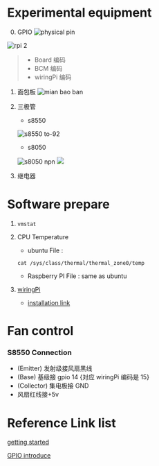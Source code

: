# Experimental equipment
0. GPIO
![physical pin](http://www.ruanyifeng.com/blogimg/asset/2017/bg2017061518.png)

![rpi 2](http://shumeipai.nxez.com/wp-content/uploads/2015/03/rpi-pins-40-0.png)

   > - Board 编码
   > - BCM 编码
   > - wiringPi 编码
1. 面包板
![mian bao ban](https://imgsa.baidu.com/exp/w=480/sign=9ee85cdc11d8bc3ec60807c2b28aa6c8/d31b0ef41bd5ad6e2fad8d0c89cb39dbb7fd3c84.jpg)
2. 三极管
    - s8550
    
    ![s8550 to-92](https://gss1.bdstatic.com/9vo3dSag_xI4khGkpoWK1HF6hhy/baike/c0%3Dbaike272%2C5%2C5%2C272%2C90/sign=f0c10d01c711728b24208470a995a8ab/aa18972bd40735fac70ccc2994510fb30e2408a5.jpg)
    - s8050

    ![s8050 npn](https://gss3.bdstatic.com/-Po3dSag_xI4khGkpoWK1HF6hhy/baike/c0%3Dbaike72%2C5%2C5%2C72%2C24/sign=8c703d45773e6709aa0d4dad5aaef458/0bd162d9f2d3572c3a295dbe8213632763d0c38d.jpg)
    ![](https://gss2.bdstatic.com/-fo3dSag_xI4khGkpoWK1HF6hhy/baike/c0%3Dbaike80%2C5%2C5%2C80%2C26/sign=d126502fb999a9012f3853647cfc611e/4ec2d5628535e5dd290729e477c6a7efce1b62e6.jpg)
3. 继电器


# Software prepare
1. `vmstat`

2. CPU Temperature
    - ubuntu File : 
    ```
    cat /sys/class/thermal/thermal_zone0/temp
    ```
    - Raspberry PI File : same as ubuntu

3. [wiringPi](http://wiringpi.com/)
    - [installation link](http://wiringpi.com/download-and-install/)


# Fan control
### S8550 Connection
- (Emitter) 发射级接风扇黑线 
- (Base) 基级接 gpio 14 {对应 wiringPi 编码是 15}
- (Collector) 集电极接 GND 
- 风扇红线接+5v


# Reference Link list

[getting started](http://www.ruanyifeng.com/blog/2017/06/raspberry-pi-tutorial.html?20181004203341)

[GPIO introduce](https://blog.csdn.net/xukai871105/article/details/12684617)
